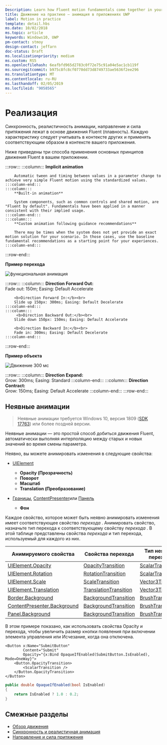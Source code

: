 ```yaml
---
Description: Learn how Fluent motion fundamentals come together in your app.
title: Движение на практике — анимация в приложениях UWP
label: Motion in practice
template: detail.hbs
ms.date: 10/02/2018
ms.topic: article
keywords: Windows10, UWP
pm-contact: stmoy
design-contact: jeffarn
doc-status: Draft
ms.localizationpriority: medium
ms.custom: RS5
ms.openlocfilehash: 6eafbfd965d2783c0f72e75c91a04e5ac1cb119f
ms.sourcegitcommit: b975c8fc8cf0770dd73d8749733ae5636f2ee296
ms.translationtype: MT
ms.contentlocale: ru-RU
ms.lasthandoff: 02/05/2019
ms.locfileid: "9058565"
---
```

# <a name="bringing-it-together"></a>Реализация

Синхронность, реалистичность анимации, направление и сила притяжения лежат в основе движения Fluent (плавность). Каждую характеристику следует учитывать в контексте других и применять соответствующим образом в контексте вашего приложения.

Ниже приведены три способа применения основных принципов движения Fluent в вашем приложении.

:::row:::
    :::column:::
        **Implicit animation**

        Automatic tween and timing between values in a parameter change to achieve very simple Fluent motion using the standardized values.
    :::column-end:::
    :::column:::
        **Built-in animation**

        System components, such as common controls and shared motion, are "Fluent by default". Fundamentals have been applied in a manner consistent with their implied usage.
    :::column-end:::
    :::column:::
        **Custom animation following guidance recommendations**

        There may be times when the system does not yet provide an exact motion solution for your scenario. In those cases, use the baseline fundamental recommendations as a starting point for your experiences.
    :::column-end:::
:::row-end:::

**Пример перехода**

![функциональная анимация](images/pageRefresh.gif)

:::row:::
    :::column:::
        <b>Direction Forward Out:</b><br>
        Fade out: 150m; Easing: Default Accelerate

        <b>Direction Forward In:</b><br>
        Slide up 150px: 300ms; Easing: Default Decelerate
    :::column-end:::
    :::column:::
         <b>Direction Backward Out:</b><br>
        Slide down 150px: 150ms; Easing: Default Accelerate

        <b>Direction Backward In:</b><br>
        Fade in: 300ms; Easing: Default Decelerate
    :::column-end:::
:::row-end:::

**Пример объекта**

 ![Движение 300 мс](images/control.gif)

:::row:::
    :::column:::
        <b>Direction Expand:</b><br>
        Grow: 300ms; Easing: Standard
    :::column-end:::
    :::column:::
        <b>Direction Contract:</b><br>
        Grow: 150ms; Easing: Default Accelerate
    :::column-end:::
:::row-end:::

## <a name="implicit-animations"></a>Неявные анимации

> Неявные анимации требуется Windows 10, версия 1809 ([SDK 17763](https://developer.microsoft.com/windows/downloads/windows-10-sdk)) или более поздней версии.


Неявные анимации — это простой способ добиться движения Fluent, автоматически выполняя интерполяцию между старых и новых значений во время смены параметра.

Неявно, вы можете анимировать изменения в следующие свойства:

- [UIElement](/uwp/api/windows.ui.xaml.uielement)
  - **Opacity (Прозрачность)**
  - **Поворот**
  - **Масштаб**
  - **Translation (Преобразование)**

- [Границы](/uwp/api/windows.ui.xaml.controls.border), [ContentPresenter](/uwp/api/windows.ui.xaml.controls.contentpresenter)или [Панель](/uwp/api/windows.ui.xaml.controls.panel)
  - **Фон**

Каждое свойство, которое может быть неявно анимировать изменения имеет соответствующее свойство _перехода_ . Анимировать свойство, назначьте тип перехода к соответствующему свойству _перехода_ . В этой таблице представлены свойства _перехода_ и тип перехода, используемый для каждого из них.

| Анимируемого свойства | Свойства перехода | Тип неявный перехода |
| -- | -- | -- |
| [UIElement.Opacity](/uwp/api/windows.ui.xaml.uielement.opacity) | [OpacityTransition](/uwp/api/windows.ui.xaml.uielement.opacitytransition) | [ScalarTransition](/uwp/api/windows.ui.xaml.scalartransition) |
| [UIElement.Rotation](/uwp/api/windows.ui.xaml.uielement.rotation) | [RotationTransition](/uwp/api/windows.ui.xaml.uielement.rotationtransition) | [ScalarTransition](/uwp/api/windows.ui.xaml.scalartransition) |
| [UIElement.Scale](/uwp/api/windows.ui.xaml.uielement.scale) | [ScaleTransition](/uwp/api/windows.ui.xaml.uielement.scaletransition) | [Vector3Transition](/uwp/api/windows.ui.xaml.vector3transition) |
| [UIElement.Translation](/uwp/api/windows.ui.xaml.uielement.scale) | [TranslationTransition](/uwp/api/windows.ui.xaml.uielement.translationtransition) | [Vector3Transition](/uwp/api/windows.ui.xaml.vector3transition) |
| [Border.Background](/uwp/api/windows.ui.xaml.controls.border.background) | [BackgroundTransition](/uwp/api/windows.ui.xaml.controls.border.backgroundtransition) | [BrushTransition](//uwp/api/windows.ui.xaml.uielement.brushtransition) |
| [ContentPresenter.Background](/uwp/api/windows.ui.xaml.controls.contentpresenter.background) | [BackgroundTransition](/uwp/api/windows.ui.xaml.controls.contentpresenter.backgroundtransition) | [BrushTransition](//uwp/api/windows.ui.xaml.uielement.brushtransition) |
| [Panel.Background](/uwp/api/windows.ui.xaml.controls.panel.background) | [BackgroundTransition](/uwp/api/windows.ui.xaml.controls.panel.backgroundtransition)  | [BrushTransition](//uwp/api/windows.ui.xaml.uielement.brushtransition) |

В этом примере показано, как использовать свойства Opacity и перехода, чтобы увеличить размер кнопки появления при включении элемента управления или Исчезание, когда она отключена.

```xaml
<Button x:Name="SubmitButton"
        Content="Submit"
        Opacity="{x:Bind OpaqueIfEnabled(SubmitButton.IsEnabled), Mode=OneWay}">
    <Button.OpacityTransition>
        <ScalarTransition />
    </Button.OpacityTransition>
</Button>
```

```csharp
public double OpaqueIfEnabled(bool IsEnabled)
{
    return IsEnabled ? 1.0 : 0.2;
}
```

## <a name="related-articles"></a>Смежные разделы

- [Обзор движения](index.md)
- [Синхронность и реалистичная анимация](timing-and-easing.md)
- [Направление и сила притяжения](directionality-and-gravity.md)
